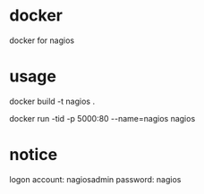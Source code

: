 # docker
docker for nagios

# usage

docker build -t nagios .

docker run -tid -p 5000:80 --name=nagios nagios

# notice
logon account: nagiosadmin password: nagios

